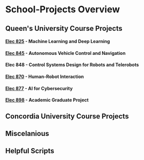 # School-Projects Overview
## Queen's University Course Projects 

#### [Elec 825](GradQueens/Elec825-DeepLearning) - Machine Learning and Deep Learning 

#### [Elec 845](GradQueens/Elec845-ControlAutonomousVehicles) - Autonomous Vehicle Control and Navigation

#### Elec 848 - Control Systems Design for Robots and Telerobots

#### [Elec 870](GradQueens/HRI-ArmControlCode) - Human-Robot Interaction

#### [Elec 877](GradQueens/Elec877-AiforCybersecurity) - AI for Cybersecurity

#### [Elec 898](GradQueens/MEngGradProject) - Academic Graduate Project


## Concordia University Course Projects



## Miscelanious 



## Helpful Scripts
